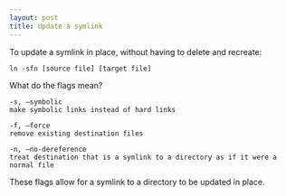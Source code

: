 ```yaml
---
layout: post
title: Update a symlink
---
```


To update a symlink in place, without having to delete and recreate:

    ln -sfn [source file] [target file]

What do the flags mean?

    -s, –symbolic
    make symbolic links instead of hard links
    
    -f, –force
    remove existing destination files
    
    -n, –no-dereference
    treat destination that is a symlink to a directory as if it were a normal file

These flags allow for a symlink to a directory to be updated in place.
